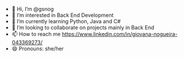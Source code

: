 - 👋 Hi, I’m @gsnog
- 👀 I’m interested in Back End Development
- 🌱 I’m currently learning Python, Java and C#
- 💞️ I’m looking to collaborate on projects mainly in Back End
- 📫 How to reach me https://www.linkedin.com/in/giovana-nogueira-043369273/
- 😄 Pronouns: she/her


<!---
gsnog/gsnog is a ✨ special ✨ repository because its `README.md` (this file) appears on your GitHub profile.
You can click the Preview link to take a look at your changes.
--->
